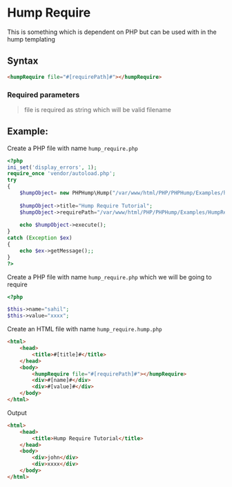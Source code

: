 # Hump Require #
This is something which is dependent on PHP but can be used with in the hump templating


## Syntax ##
```HTML
<humpRequire file="#[requirePath]#"></humpRequire>
```

### Required parameters  ###
> file is required as string which will be valid filename


## Example: ##
Create a PHP file with name `hump_require.php`

```php
<?php
ini_set('display_errors', 1);
require_once 'vendor/autoload.php';  
try
{
    $humpObject= new PHPHump\Hump("/var/www/html/PHP/PHPHump/Examples/hump_require.hump.php");
    
    $humpObject->title="Hump Require Tutorial";
    $humpObject->requirePath="/var/www/html/PHP/PHPHump/Examples/HumpRequire.phps";
    
    echo $humpObject->execute();
} 
catch (Exception $ex) 
{
    echo $ex->getMessage();;
}
?>
```
Create a PHP file with name `hump_require.php` which we will be going to require

```php
<?php

$this->name="sahil";
$this->value="xxxx";
```



Create an HTML file with name `hump_require.hump.php`
```HTML
<html>
    <head>
        <title>#[title]#</title>
    </head>
    <body>
        <humpRequire file="#[requirePath]#"></humpRequire>
        <div>#[name]#</div>
        <div>#[value]#</div>
    </body>
</html>
```

Output

```HTML
<html>
    <head>
        <title>Hump Require Tutorial</title>
    </head>
    <body>
        <div>john</div>
        <div>xxxx</div>
    </body>
</html>
```
